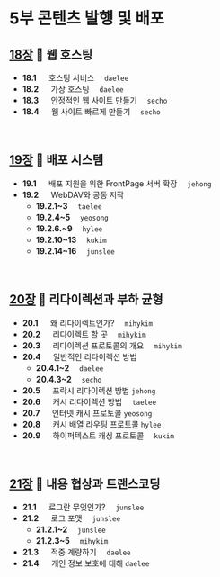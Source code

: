 # 5부 콘텐츠 발행 및 배포

## [18장](./18_Web_Hosting.md) :octopus: 웹 호스팅
- __18.1__ 　  호스팅 서비스　 `daelee`
- __18.2__ 　  가상 호스팅　 `daelee`
- __18.3__ 　  안정적인 웹 사이트 만들기　 `secho`
- __18.4__ 　  웹 사이트 빠르게 만들기　 `secho`
<br>

## [19장](./19_Publishing_Systems.md) :octopus: 배포 시스템
- __19.1__ 　  배포 지원을 위한 FrontPage 서버 확장　 `jehong`
- __19.2__ 　  WebDAV와 공동 저작
    - __19.2.1~3__　 `taelee`
    - __19.2.4~5__　 `yeosong`
    - __19.2.6.~9__　 `hylee`
    - __19.2.10~13__　 `kukim`
    - __19.2.14~16__　 `junslee`
<br>

## [20장](./20_Redirection_and_Load_Balancing.md) :octopus: 리다이렉션과 부하 균형
- __20.1__ 　  왜 리다이렉트인가?　 `mihykim`
- __20.2__ 　  리다이렉트 할 곳　 `mihykim`
- __20.3__ 　  리다이렉션 프로토콜의 개요　 `mihykim`
- __20.4__ 　  일반적인 리다이렉션 방법
    - __20.4.1~2__　 `daelee`
    - __20.4.3~2__　 `secho`
- __20.5__ 　  프락시 리다이렉션 방법 `jehong`
- __20.6__ 　  캐시 리다이렉션 방법　 `taelee`
- __20.7__ 　  인터넷 캐시 프로토콜 `yeosong`
- __20.8__ 　  캐시 배열 라우팅 프로토콜 `hylee`
- __20.9__ 　  하이퍼텍스트 캐싱 프로토콜　 `kukim`
<br>

## [21장](./21_Logging_and_Usage_Tracking.md) :octopus: 내용 협상과 트랜스코딩
- __21.1__ 　  로그란 무엇인가?　 `junslee`
- __21.2__ 　  로그 포맷　 `junslee`
    - __21.2.1~2__　 `junslee`
    - __21.2.3~5__　 `mihykim`
- __21.3__ 　  적중 계량하기　 `daelee`
- __21.4__ 　  개인 정보 보호에 대해 `daelee`
<br>

